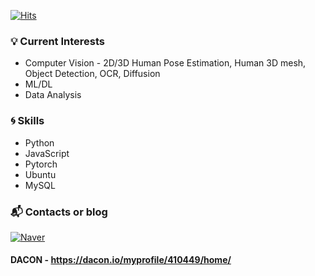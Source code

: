 [![Hits](https://hits.seeyoufarm.com/api/count/incr/badge.svg?url=https%3A%2F%2Fgithub.com%2FYongSeongLee25&count_bg=%2379C83D&title_bg=%23555555&icon=&icon_color=%23E7E7E7&title=hits&edge_flat=false)](https://hits.seeyoufarm.com)


### :bulb: Current Interests
- Computer Vision - 2D/3D Human Pose Estimation, Human 3D mesh, Object Detection, OCR, Diffusion
- ML/DL
- Data Analysis


### :cyclone: Skills
- Python
- JavaScript
- Pytorch
- Ubuntu
- MySQL

### :mailbox_with_mail: Contacts or blog

[![Naver](https://img.shields.io/badge/Naver-03C75A?style=flat-square&logo=Naver&logoColor=white&link=mailto:leeyongseong1996@naver.com)](mailto:leeyongseong1996@naver.com)

#### DACON - https://dacon.io/myprofile/410449/home/
